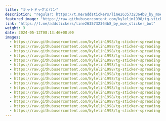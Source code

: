 ```yaml
---
title: "ホットドッグとパン"
description: "regular: https://t.me/addstickers/line2635732364b8_by_moe_sticker_bot"
featured_image: "https://raw.githubusercontent.com/kylelin1998/tg-sticker-spreading-worldwide-images/main/img/3625862f-e82d-4f5c-b245-5da4b7dd7c30.jpg"
link: "https://t.me/addstickers/line2635732364b8_by_moe_sticker_bot"
weight: 3
date: 2024-05-12T08:13:46+08:00
images:
  - https://raw.githubusercontent.com/kylelin1998/tg-sticker-spreading-worldwide-images/main/img/3625862f-e82d-4f5c-b245-5da4b7dd7c30.jpg
  - https://raw.githubusercontent.com/kylelin1998/tg-sticker-spreading-worldwide-images/main/img/0f2899ba-748c-4b87-8db7-1c5eeb46f6b7.jpg
  - https://raw.githubusercontent.com/kylelin1998/tg-sticker-spreading-worldwide-images/main/img/7534d348-1f40-44ce-83a0-578089e08e19.jpg
  - https://raw.githubusercontent.com/kylelin1998/tg-sticker-spreading-worldwide-images/main/img/cfa6f8bf-5879-4ed6-83ac-8fc434f2eafd.jpg
  - https://raw.githubusercontent.com/kylelin1998/tg-sticker-spreading-worldwide-images/main/img/743742d8-e9fb-4b37-a7c3-0a34ce384dd6.jpg
  - https://raw.githubusercontent.com/kylelin1998/tg-sticker-spreading-worldwide-images/main/img/edb3599b-5ae4-406d-b22e-f3bfcbe39c01.jpg
  - https://raw.githubusercontent.com/kylelin1998/tg-sticker-spreading-worldwide-images/main/img/a99a4937-4ba6-4c0e-9310-31f9a8e84373.jpg
  - https://raw.githubusercontent.com/kylelin1998/tg-sticker-spreading-worldwide-images/main/img/0959107d-a5c3-4045-9647-ddb81c14cafd.jpg
  - https://raw.githubusercontent.com/kylelin1998/tg-sticker-spreading-worldwide-images/main/img/e77f5081-cf65-4c19-a84e-6198c21b9636.jpg
  - https://raw.githubusercontent.com/kylelin1998/tg-sticker-spreading-worldwide-images/main/img/b6b8faff-b72d-46a6-a5bb-8c3cc633ab39.jpg
  - https://raw.githubusercontent.com/kylelin1998/tg-sticker-spreading-worldwide-images/main/img/e176b49e-e4c0-48c0-8b3e-20c4989eb172.jpg
  - https://raw.githubusercontent.com/kylelin1998/tg-sticker-spreading-worldwide-images/main/img/df598487-6183-4822-81ff-7cb9cfee0c25.jpg
  - https://raw.githubusercontent.com/kylelin1998/tg-sticker-spreading-worldwide-images/main/img/f5ae399e-38e9-49ef-8ad2-441ce9254b51.jpg
  - https://raw.githubusercontent.com/kylelin1998/tg-sticker-spreading-worldwide-images/main/img/8af76938-d491-4179-a295-a0816afc5d94.jpg
  - https://raw.githubusercontent.com/kylelin1998/tg-sticker-spreading-worldwide-images/main/img/9b58a392-e439-4f44-9248-dc7a4c237783.jpg
  - https://raw.githubusercontent.com/kylelin1998/tg-sticker-spreading-worldwide-images/main/img/22165d04-1ad9-478d-8db1-0eb58267396d.jpg
---
```

